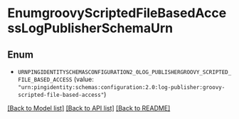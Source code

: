 # EnumgroovyScriptedFileBasedAccessLogPublisherSchemaUrn

## Enum


* `URNPINGIDENTITYSCHEMASCONFIGURATION2_0LOG_PUBLISHERGROOVY_SCRIPTED_FILE_BASED_ACCESS` (value: `"urn:pingidentity:schemas:configuration:2.0:log-publisher:groovy-scripted-file-based-access"`)


[[Back to Model list]](../README.md#documentation-for-models) [[Back to API list]](../README.md#documentation-for-api-endpoints) [[Back to README]](../README.md)


